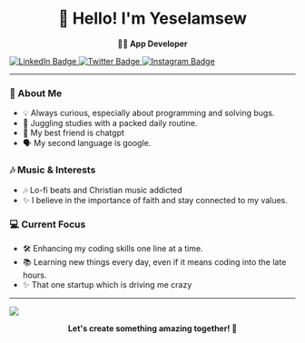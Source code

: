 <h1 align="center">👋 Hello! I'm Yeselamsew</h1>
<p align="center">
  <strong>👨‍💻 App Developer  </strong>
</p>

<a href="https://linkedin.com/in/yeselamsewb" target="_blank">
  <img src="https://img.shields.io/badge/LinkedIn-0077B5?style=for-the-badge&logo=linkedin&logoColor=white" alt="LinkedIn Badge"/>
</a>
<a href="https://twitter.com/babywhocodes" target="_blank">
  <img src="https://img.shields.io/badge/Twitter-1DA1F2?style=for-the-badge&logo=twitter&logoColor=white" alt="Twitter Badge"/>
</a>
<a href="https://instagram.com/babywhocodes" target="_blank">
  <img src="https://img.shields.io/badge/Instagram-E4405F?style=for-the-badge&logo=instagram&logoColor=white" alt="Instagram Badge"/>
</a>




---

### 🌟 About Me
- 💡 Always curious, especially about programming and solving bugs.
- 🎒 Juggling studies with a packed daily routine.
- 🤞 My best friend is chatgpt
- 🗣️ My second language is google.
### 🎶 Music & Interests
- 🎶 Lo-fi beats and Christian music addicted
- ✨ I believe in the importance of faith and stay connected to my values.

### 💻 Current Focus
- 🛠 Enhancing my coding skills one line at a time.
- 📚 Learning new things every day, even if it means coding into the late hours.
- ✨ That one startup which is driving me crazy

---------------------------------------------------------------------------------------------------

<p> 
<img align = "center" src="https://github-readme-streak-stats.herokuapp.com?user=yeselamsewb&theme=blueberry_duo">
</p>
<p align="center">
  <strong>Let's create something amazing together! 🚀</strong>
</p>
